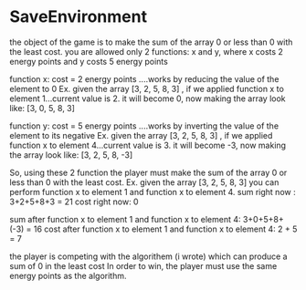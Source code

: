 # SaveEnvironment

the object of the game is to make the sum of the array 0 or less than 0 with the least cost.
you are allowed only 2 functions: x and y, where x costs 2 energy points and y costs 5 energy points

function x: cost = 2 energy points ....works by reducing the value of the element to 0
Ex. given the array [3, 2, 5, 8, 3] , if we applied function x to element 1...current value is 2. 
it will become 0, now making the array look like: [3, 0, 5, 8, 3] 

function y: cost = 5 energy points ....works by inverting the value of the element to its negative
Ex. given the array [3, 2, 5, 8, 3] , if we applied function x to element 4...current value is 3. 
it will become -3, now making the array look like: [3, 2, 5, 8, -3] 


So, using these 2 function the player must make the sum of the array 0 or less than 0 with the least cost.
Ex. given the array [3, 2, 5, 8, 3] you can perform function x to element 1 and function x to element 4.
sum right now : 3+2+5+8+3 = 21 
cost right now: 0

sum after function x to element 1 and function x to element 4: 3+0+5+8+(-3) = 16
cost after function x to element 1 and function x to element 4: 2 + 5 = 7

the player is competing with the algorithem (i wrote) which can produce a sum of 0 in the least cost
In order to win, the player must use the same energy points as the algorithm.
